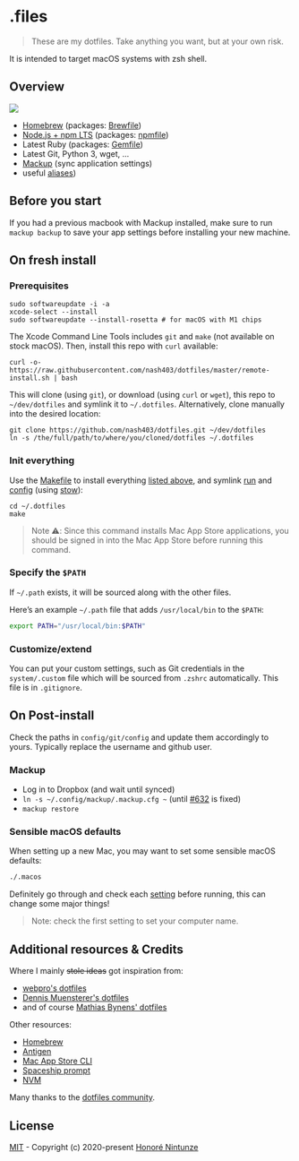 # .files

> These are my dotfiles. Take anything you want, but at your own risk.

It is intended to target macOS systems with zsh shell.

## Overview

![](https://imgs.xkcd.com/comics/borrow_your_laptop.png)

- [Homebrew](https://brew.sh) (packages: [Brewfile](./Brewfile))
- [Node.js + npm LTS](https://nodejs.org/en/download/) (packages: [npmfile](./npmfile))
- Latest Ruby (packages: [Gemfile](./Gemfile))
- Latest Git, Python 3, wget, ...
- [Mackup](https://github.com/lra/mackup) (sync application settings)
- useful [aliases](./system/.alias))

## Before you start

If you had a previous macbook with Mackup installed, make sure to run `mackup backup` to save your app settings before installing your new machine.

## On fresh install

### Prerequisites

    sudo softwareupdate -i -a
    xcode-select --install
    sudo softwareupdate --install-rosetta # for macOS with M1 chips

The Xcode Command Line Tools includes `git` and `make` (not available on stock macOS).
Then, install this repo with `curl` available:

    curl -o- https://raw.githubusercontent.com/nash403/dotfiles/master/remote-install.sh | bash

This will clone (using `git`), or download (using `curl` or `wget`), this repo to `~/dev/dotfiles` and symlink it to `~/.dotfiles`. Alternatively, clone manually into the desired location:

    git clone https://github.com/nash403/dotfiles.git ~/dev/dotfiles
    ln -s /the/full/path/to/where/you/cloned/dotfiles ~/.dotfiles

### Init everything

Use the [Makefile](./Makefile) to install everything [listed above](#overview), and symlink [run](./run) and [config](./config) (using [stow](https://www.gnu.org/software/stow/)):

    cd ~/.dotfiles
    make

> Note :warning:: Since this command installs Mac App Store applications, you should be signed in into the Mac App Store before running this command.

### Specify the `$PATH`

If `~/.path` exists, it will be sourced along with the other files.

Here’s an example `~/.path` file that adds `/usr/local/bin` to the `$PATH`:

```bash
export PATH="/usr/local/bin:$PATH"
```

### Customize/extend

You can put your custom settings, such as Git credentials in the `system/.custom` file which will be sourced from `.zshrc` automatically. This file is in `.gitignore`.

## On Post-install

Check the paths in `config/git/config` and update them accordingly to yours. Typically replace the username and github user.

### Mackup

- Log in to Dropbox (and wait until synced)
- `ln -s ~/.config/mackup/.mackup.cfg ~` (until [#632](https://github.com/lra/mackup/pull/632) is fixed)
- `mackup restore`

### Sensible macOS defaults

When setting up a new Mac, you may want to set some sensible macOS defaults:

```bash
./.macos
```

Definitely go through and check each [setting](./run/.macos) before running, this can change some major things!

> Note: check the first setting to set your computer name.

## Additional resources & Credits

Where I mainly ~~stole ideas~~ got inspiration from:

- [webpro's dotfiles](https://github.com/webpro/dotfiles)
- [Dennis Muensterer's dotfiles](https://github.com/dnnsmnstrr/dotfiles)
- and of course [Mathias Bynens' dotfiles](https://github.com/mathiasbynens/dotfiles)

Other resources:

- [Homebrew](https://brew.sh)
- [Antigen](http://antigen.sharats.me/)
- [Mac App Store CLI](https://github.com/mas-cli/mas)
- [Spaceship prompt](https://github.com/denysdovhan/spaceship-prompt)
- [NVM](https://github.com/nvm-sh/nvm)

Many thanks to the [dotfiles community](https://dotfiles.github.io).

## License

[MIT](./LICENSE) - Copyright (c) 2020-present [Honoré Nintunze](https://twitter.com/nash_403)
